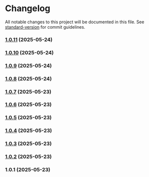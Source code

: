 # Changelog

All notable changes to this project will be documented in this file. See [standard-version](https://github.com/conventional-changelog/standard-version) for commit guidelines.

### [1.0.11](https://github.com/erhanfirat/nest-my-commerce/compare/v1.0.10...v1.0.11) (2025-05-24)

### [1.0.10](https://github.com/erhanfirat/nest-my-commerce/compare/v1.0.9...v1.0.10) (2025-05-24)

### [1.0.9](https://github.com/erhanfirat/nest-my-commerce/compare/v1.0.8...v1.0.9) (2025-05-24)

### [1.0.8](https://github.com/erhanfirat/nest-my-commerce/compare/v1.0.7...v1.0.8) (2025-05-24)

### [1.0.7](https://github.com/erhanfirat/nest-my-commerce/compare/v1.0.6...v1.0.7) (2025-05-23)

### [1.0.6](https://github.com/erhanfirat/nest-my-commerce/compare/v1.0.5...v1.0.6) (2025-05-23)

### [1.0.5](https://github.com/erhanfirat/nest-my-commerce/compare/v1.0.4...v1.0.5) (2025-05-23)

### [1.0.4](https://github.com/erhanfirat/nest-my-commerce/compare/v1.0.3...v1.0.4) (2025-05-23)

### [1.0.3](https://github.com/erhanfirat/nest-my-commerce/compare/v1.0.2...v1.0.3) (2025-05-23)

### [1.0.2](https://github.com/erhanfirat/nest-my-commerce/compare/v1.0.1...v1.0.2) (2025-05-23)

### 1.0.1 (2025-05-23)
